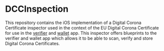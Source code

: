 # DCCInspection

This repository contains the iOS implementation of a Digital Corona Certificate inspector used in the context of the EU Digital Corona Certificate for use in the [verifier](https://github.com/eu-digital-green-certificates/dgca-verifier-app-ios) and [wallet](https://github.com/eu-digital-green-certificates/dgca-wallet-app-ios) app. This inspector offers blueprints to the verifier and wallet app which allows it to be able to scan, verify and store Digital Corona Certificates. 

